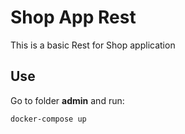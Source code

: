 # Shop App Rest

This is a basic Rest for Shop application

## Use

Go to folder __admin__ and run:

```bash
docker-compose up
```

